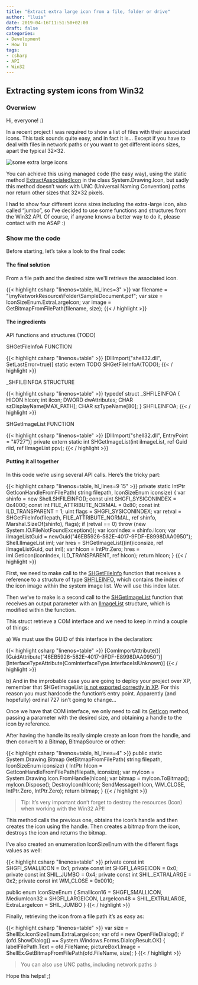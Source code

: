 ```yaml
---
title: "Extract extra large icon from a file, folder or drive"
author: "lluis"
date: 2019-04-16T11:51:50+02:00
draft: false
categories: 
- Development
- How To
tags:
- csharp
- API
- Win32
---
```


## Extracting system icons from Win32

### Overwiew

Hi, everyone! :)

In a recent project I was required to show a list of files with their associated icons. This task sounds quite easy, and in fact it is… Except if you have to deal with files in network paths or you want to get different icons sizes, apart the typical 32×32.

![some extra large icons](/images/posts/extract_icons_win32.png)

You can achieve this using managed code (the easy way), using the static method [ExtractAssociatedIcon](http://msdn.microsoft.com/en-us/library/vstudio/system.drawing.icon.extractassociatedicon) in the class System.Drawing.Icon, but sadly this method doesn’t work with UNC (Universal Naming Convention) paths nor return other sizes that 32×32 pixels.

I had to show four different icons sizes including the extra-large icon, also called “jumbo”, so I’ve decided to use some functions and structures from the Win32 API. Of course, if anyone knows a better way to do it, please contact with me ASAP :)

### Show me the code

Before starting, let’s take a look to the final code:

#### The final solution

From a file path and the desired size we'll retrieve the associated icon.

{{< highlight csharp "linenos=table, hl_lines=3" >}}
var filename = "\\myNetworkResource\Folder\SampleDocument.pdf";
var size = IconSizeEnum.ExtraLargeIcon;
var image = GetBitmapFromFilePath(filename, size);
{{< / highlight >}}

#### The ingredients

API functions and structures (TODO)

SHGetFileInfoA FUNCTION

{{< highlight csharp "linenos=table" >}}
[DllImport("shell32.dll", SetLastError=true)]
static extern TODO SHGetFileInfoA(TODO);
{{< / highlight >}}

_SHFILEINFOA STRUCTURE

{{< highlight csharp "linenos=table" >}}
typedef struct _SHFILEINFOA {
  HICON hIcon;
  int   iIcon;
  DWORD dwAttributes;
  CHAR  szDisplayName[MAX_PATH];
  CHAR  szTypeName[80];
} SHFILEINFOA;
{{< / highlight >}}

SHGetImageList FUNCTION

{{< highlight csharp "linenos=table" >}}
[DllImport("shell32.dll", EntryPoint = "#727")]
private extern static int SHGetImageList(int iImageList, ref Guid riid, ref IImageList ppv);
{{< / highlight >}}

#### Putting it all together

In this code we’re using several API calls. Here’s the tricky part:

{{< highlight csharp "linenos=table, hl_lines=9 15" >}}
private static IntPtr GetIconHandleFromFilePath(
    string filepath, IconSizeEnum iconsize)
{
    var shinfo = new Shell.SHFILEINFO();
    const uint SHGFI_SYSICONINDEX = 0x4000;
    const int FILE_ATTRIBUTE_NORMAL = 0x80;
    const int ILD_TRANSPARENT = 1;
    uint flags = SHGFI_SYSICONINDEX;
    var retval = SHGetFileInfo(filepath, FILE_ATTRIBUTE_NORMAL,
        ref shinfo, Marshal.SizeOf(shinfo), flags);
    if (retval == 0) throw (new System.IO.FileNotFoundException());
    var iconIndex = shinfo.iIcon;
    var iImageListGuid = newGuid("46EB5926-582E-4017-9FDF-E8998DAA0950");
    Shell.IImageList iml;
    var hres = SHGetImageList((int)iconsize, ref iImageListGuid, out iml);
    var hIcon = IntPtr.Zero;
    hres = iml.GetIcon(iconIndex, ILD_TRANSPARENT, ref hIcon);
    return hIcon;
}
{{< / highlight >}}

First, we need to make call to the [SHGetFileInfo](http://msdn.microsoft.com/en-us/library/windows/desktop/bb762179(v=vs.85).aspx) function that receives a reference to a structure of type [SHFILEINFO](http://msdn.microsoft.com/en-us/library/windows/desktop/bb759792(v=vs.85).aspx), which contains the index of the icon image within the system image list. We will use this index later.

Then we’ve to make is a second call to the [SHGetImageList](http://www.pinvoke.net/default.aspx/shell32.shgetimagelist) function that receives an output parameter with an [IImageList](http://msdn.microsoft.com/en-us/library/windows/desktop/bb761490(v=vs.85).aspx) structure, which is modified within the function.

This struct retrieve a COM interface and we need to keep in mind a couple of things:

a) We must use the GUID of this interface in the declaration:

{{< highlight csharp "linenos=table" >}}
[ComImportAttribute()]
[GuidAttribute(“46EB5926-582E-4017-9FDF-E8998DAA0950”)]
[InterfaceTypeAttribute(ComInterfaceType.InterfaceIsIUnknown)]
{{< / highlight >}}

b) And in the improbable case you are going to deploy your project over XP, remember that SHGetImageList [is not exported correctly in XP](http://support.microsoft.com/default.aspx?scid=kb;EN-US;Q316931). For this reason you must hardcode the function’s entry point. Apparently (and hopefully) ordinal 727 isn’t going to change…

Once we have that COM interface, we only need to call its [GetIcon](http://msdn.microsoft.com/en-us/library/windows/desktop/bb761463(v=vs.85).aspx) method, passing a parameter with the desired size, and obtaining a handle to the icon by reference.

After having the handle its really simple create an Icon from the handle, and then convert to a Bitmap, BitmapSource or other:

{{< highlight csharp "linenos=table, hl_lines=4" >}}
public static System.Drawing.Bitmap GetBitmapFromFilePath(
 string filepath, IconSizeEnum iconsize)
{
    IntPtr hIcon = GetIconHandleFromFilePath(filepath, iconsize);
    var myIcon = System.Drawing.Icon.FromHandle(hIcon);
    var bitmap = myIcon.ToBitmap();
    myIcon.Dispose();
    DestroyIcon(hIcon);
    SendMessage(hIcon, WM_CLOSE, IntPtr.Zero, IntPtr.Zero);
    return bitmap;
}
{{< / highlight >}}

> Tip: It’s very important don’t forget to destroy the resources (Icon) when working with the Win32 API!

This method calls the previous one, obtains the icon’s handle and then creates the icon using the handle. Then creates a bitmap from the icon, destroys the icon and returns the bitmap.

I’ve also created an enumeration IconSizeEnum with the different flags values as well:

{{< highlight csharp "linenos=table" >}}
private const int SHGFI_SMALLICON = 0x1;
private const int SHGFI_LARGEICON = 0x0;
private const int SHIL_JUMBO = 0x4;
private const int SHIL_EXTRALARGE = 0x2;
private const int WM_CLOSE = 0x0010;

public enum IconSizeEnum
{
    SmallIcon16 = SHGFI_SMALLICON,
    MediumIcon32 = SHGFI_LARGEICON,
    LargeIcon48 = SHIL_EXTRALARGE,
    ExtraLargeIcon = SHIL_JUMBO
}
{{< / highlight >}}

Finally, retrieving the icon from a file path it’s as easy as:

{{< highlight csharp "linenos=table" >}}
var size = ShellEx.IconSizeEnum.ExtraLargeIcon;
var ofd = new OpenFileDialog();
if (ofd.ShowDialog() == System.Windows.Forms.DialogResult.OK)
{
    labelFilePath.Text = ofd.FileName;
    pictureBox1.Image = ShellEx.GetBitmapFromFilePath(ofd.FileName, size);
}
{{< / highlight >}}

> You can also use UNC paths, including network paths :)

Hope this helps! ;)
